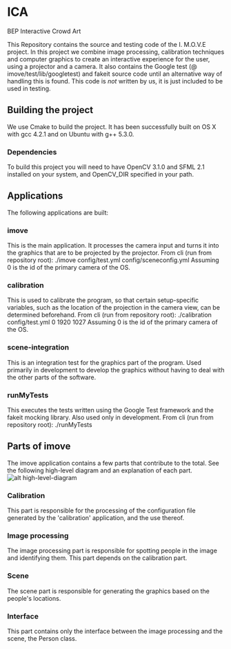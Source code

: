 # ICA
BEP Interactive Crowd Art

This Repository contains the source and testing code of the I. M.O.V.E project. In this project we combine image processing, calibration techniques and computer graphics to create an interactive experience for the user, using a projector and a camera.
It also contains the Google test (@ imove/test/lib/googletest) and fakeit source code until an alternative way of handling this is found. This code is _not_ written by us, it is just included to be used in testing.

## Building the project
We use Cmake to build the project. It has been successfully built on OS X with gcc 4.2.1 and on Ubuntu with g++ 5.3.0.

### Dependencies
To build this project you will need to have OpenCV 3.1.0 and SFML 2.1 installed on your system, and OpenCV_DIR specified in your path.

## Applications
The following applications are built:

### imove
This is the main application. It processes the camera input and turns it into the graphics that are to be projected by the projector.
From cli (run from repository root): ./imove config/test.yml config/sceneconfig.yml
Assuming 0 is the id of the primary camera of the OS.

### calibration
This is used to calibrate the program, so that certain setup-specific variables, such as the location of the projection in the camera view, can be determined beforehand. 
From cli (run from repository root): ./calibration config/test.yml 0 1920 1027
Assuming 0 is the id of the primary camera of the OS.

### scene-integration
This is an integration test for the graphics part of the program. Used primarily in development to develop the graphics without having to deal with the other parts of the software.

### runMyTests
This executes the tests written using the Google Test framework and the fakeit mocking library. Also used only in development.
From cli (run from repository root): ./runMyTests 

## Parts of imove

The imove application contains a few parts that contribute to the total. See the following high-level diagram and an explanation of each part.
![alt high-level-diagram](highleveldiagram.png)

### Calibration
This part is responsible for the processing of the configuration file generated by the 'calibration' application, and the use thereof.

### Image processing
The image processing part is responsible for spotting people in the image and identifying them. This part depends on the calibration part.

### Scene
The scene part is responsible for generating the graphics based on the people's locations.

### Interface
This part contains only the interface between the image processing and the scene, the Person class.
